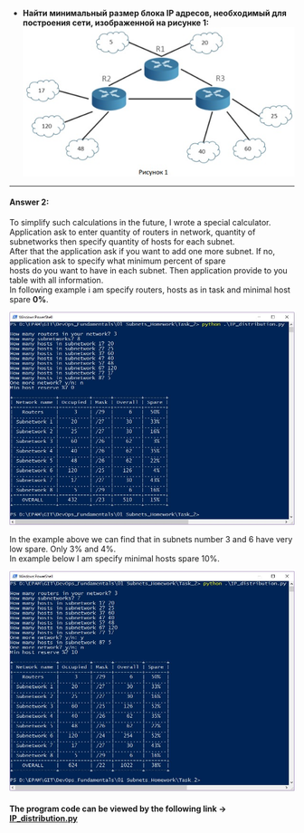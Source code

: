 * **Найти минимальный размер блока IP адресов, необходимый для построения сети, изображенной на рисунке 1:**
![](https://github.com/MikeBakinovski/DevOps_Fundamentals/blob/main/01%20Subnets_Homework/Task_2/Picture_1.jpg)
---
#### Answer 2:
To simplify such calculations in the future, I wrote a special calculator.<br/>
Application ask to enter quantity of routers in network, quantity of subnetworks then specify quantity of hosts for each subnet.<br/>
After that the application ask if you want to add one more subnet. If no, application ask to specify what minimum percent of spare<br/>
hosts do you want to have in each subnet. Then application provide to you table with all information.<br/>
In following example i am specify routers, hosts as in task and minimal host spare **0%**.<br/>

![](https://github.com/MikeBakinovski/DevOps_Fundamentals/blob/main/01%20Subnets_Homework/Task_2/IP_dist_0.JPG)

In the example above we can find that in subnets number 3 and 6 have very low spare. Only 3% and 4%. </br>
In example below I am specify minimal   hosts spare 10%.</br>

![](https://github.com/MikeBakinovski/DevOps_Fundamentals/blob/main/01%20Subnets_Homework/Task_2/IP_dist_10.JPG)

#### The program code can be viewed by the following link -> [IP_distribution.py](https://github.com/MikeBakinovski/DevOps_Fundamentals/blob/main/01%20Subnets_Homework/Task_2/IP_distribution.py)

